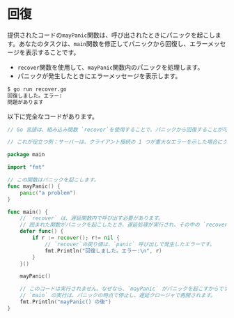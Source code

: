 # 回復

提供されたコードの`mayPanic`関数は、呼び出されたときにパニックを起こします。あなたのタスクは、`main`関数を修正してパニックから回復し、エラーメッセージを表示することです。

- `recover`関数を使用して、`mayPanic`関数内のパニックを処理します。
- パニックが発生したときにエラーメッセージを表示します。

```sh
$ go run recover.go
回復しました。エラー:
問題があります
```

以下に完全なコードがあります。

```go
// Go 言語は、組み込み関数 `recover`を使用することで、パニックから回復することが可能です。`recover` は、パニックがプログラムを中断するのを防ぎ、代わりに実行を続けることができます。

// これが役立つ例：サーバーは、クライアント接続の 1 つが重大なエラーを示した場合にクラッシュしたくありません。代わりに、サーバーはその接続を閉じて、他のクライアントにサービスを続けたいと思います。実際、これが Go の `net/http` が HTTP サーバーに対してデフォルトで行っていることです。

package main

import "fmt"

// この関数はパニックを起こします。
func mayPanic() {
	panic("a problem")
}

func main() {
	// `recover` は、遅延関数内で呼び出す必要があります。
	// 囲まれた関数がパニックを起こしたとき、遅延処理が実行され、その中の `recover` 呼び出しがパニックをキャッチします。
	defer func() {
		if r := recover(); r!= nil {
			// `recover`の戻り値は、`panic` 呼び出しで発生したエラーです。
			fmt.Println("回復しました。エラー:\n", r)
		}
	}()

	mayPanic()

	// このコードは実行されません。なぜなら、`mayPanic` がパニックを起こすからです。
	// `main` の実行は、パニックの時点で停止し、遅延クロージャで再開されます。
	fmt.Println("mayPanic() の後")
}

```
